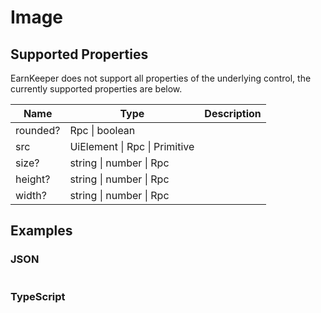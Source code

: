 # Image

## Supported Properties

EarnKeeper does not support all properties of the underlying control, the currently supported properties are below.

| Name     | Type                        | Description |
| -------- | --------------------------- | ----------- |
| rounded? | Rpc \| boolean              |             |
| src      | UiElement \| Rpc \| Primitive |             |
| size?    | string \| number \| Rpc       |             |
| height?  | string \| number \| Rpc       |             |
| width?   | string \| number \| Rpc       |             |

## Examples

### JSON

```json
```

### TypeScript

```javascript
```
